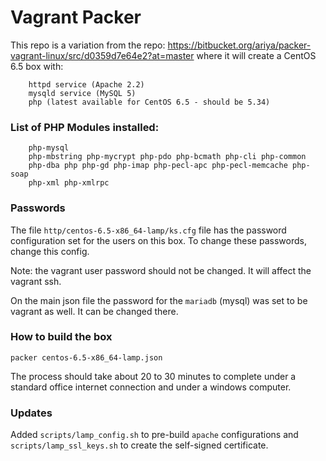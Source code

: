 Vagrant Packer
==============

This repo is a variation from the repo: https://bitbucket.org/ariya/packer-vagrant-linux/src/d0359d7e64e2?at=master where it will create
a CentOS 6.5 box with:

```
    httpd service (Apache 2.2)
    mysqld service (MySQL 5)
    php (latest available for CentOS 6.5 - should be 5.34)
```

### List of PHP Modules installed:

```
    php-mysql
    php-mbstring php-mycrypt php-pdo php-bcmath php-cli php-common
    php-dba php php-gd php-imap php-pecl-apc php-pecl-memcache php-soap
    php-xml php-xmlrpc
```

### Passwords

The file ```http/centos-6.5-x86_64-lamp/ks.cfg``` file has the password configuration set for the users on this
box. To change these passwords, change this config.

Note: the vagrant user password should not be changed. It will affect the vagrant ssh.

On the main json file the password for the ```mariadb``` (mysql) was set to be vagrant as well. It can be changed there.

### How to build the box

```
packer centos-6.5-x86_64-lamp.json
```

The process should take about 20 to 30 minutes to complete under a standard office internet
connection and under a windows computer.

### Updates

Added ```scripts/lamp_config.sh``` to pre-build ```apache``` configurations and ```scripts/lamp_ssl_keys.sh``` to create the self-signed certificate.

